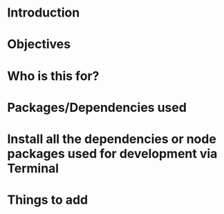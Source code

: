 # Introduction
# Objectives
# Who is this for? 
# Packages/Dependencies used 
# Install all the dependencies or node packages used for development via Terminal
# Things to add


